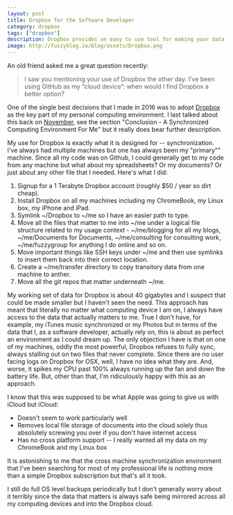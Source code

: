 ```yaml
---
layout: post
title: Dropbox for the Software Developer
category: dropbox
tags: ["dropbox"]
description: Dropbox provides an easy to use tool for making your data available across all your computing devices.
image: http://fuzzyblog.io/blog/assets/Dropbox.png
---
```

An old friend asked me a great question recently:

> I saw you mentioning your use of Dropbox the other day. I’ve been using GitHub as my “cloud device”: when would I find Dropbox a better option?

One of the single best decisions that I made in 2016 was to adopt [Dropbox](http://www.dropbox.com/) as the key part of my personal computing environment.  I last talked about this back on [November](http://fuzzyblog.io/blog/postmac/2016/11/05/life-in-a-postmac-world.html), see the section "Conclusion - A Synchronized Computing Environment For Me" but it really does bear further description.

My use for Dropbox is exactly what it is designed for -- synchronization.  I've always had multiple machines but one has always been my "primary"" machine.  Since all my code was on Github, I could generally get to my code from any machine but what about my spreadsheets?  Or my documents?  Or just about any other file that I needed.  Here's what I did:

1.  Signup for a 1 Terabyte Dropbox account (roughly $50 / year so dirt cheap).
2.  Install Dropbox on all my machines including my ChromeBook, my Linux box, my iPhone and iPad.
3.  Symlink ~/Dropbox to ~/me so I have an easier path to type.
4.  Move all the files that matter to me into ~/me under a logical file structure related to my usage context - ~/me/blogging for all my blogs, ~/me/Documents for Documents, ~/me/consulting for consulting work, ~/me/fuzzygroup for anything I do online and so on.
5.  Move important things like SSH keys under ~/me and then use symlinks to insert them back into their correct location.
6.  Create a ~/me/transfer directory to copy transitory data from one machine to anther.  
7.  Move all the git repos that matter underneath ~/me.

My working set of data for Dropbox is about 40 gigabytes and I suspect that could be made smaller but I haven't seen the need.  This approach has meant that literally no matter what computing device I am on, I always have access to the data that actually matters to me.  True I don't have, for example, my iTunes music synchronized or my Photos but in terms of the data that I, as a software developer, actually rely on, this is about as perfect an environment as I could dream up.  The only objection I have is that on one of my machines, oddly the most powerful, Dropbox refuses to fully sync, always stalling out on two files that never complete.  Since there are no user facing logs on Dropbox for OSX, well, I have no idea what they are.  And, worse, it spikes my CPU past 100% always running up the fan and down the battery life.  But, other than that, I'm ridiculously happy with this as an approach.

I know that this was supposed to be what Apple was going to give us with iCloud but iCloud:

* Doesn't seem to work particularly well
* Removes local file storage of documents into the cloud solely thus absolutely screwing you over if you don't have internet access
* Has no cross platform support -- I really wanted all my data on my ChromeBook and my Linux box 

It is astonishing to me that the cross machine synchronization environment that I've been searching for most of my professional life is nothing more than a simple Dropbox subscription but that's all it took.

I still do full OS level backups periodically but I don't generally worry about it terribly since the data that matters is always safe being mirrored across all my computing devices and into the Dropbox cloud.
